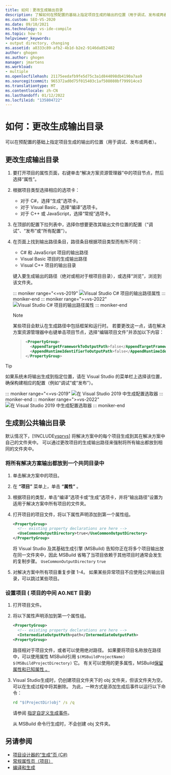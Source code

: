 ```yaml
---
title: 如何：更改生成输出目录
description: 了解如何在预配置的基础上指定项目生成的输出的位置（用于调试、发布或两者）。
ms.custom: SEO-VS-2020
ms.date: 09/10/2021
ms.technology: vs-ide-compile
ms.topic: how-to
helpviewer_keywords:
- output directory, changing
ms.assetid: a8333c89-afb2-4b1d-b2e2-9146da852402
author: ghogen
ms.author: ghogen
manager: jmartens
ms.workload:
- multiple
ms.openlocfilehash: 21175eedafb9fe5d75c3a1d844098db4190a7aa9
ms.sourcegitcommit: 965372ad0d75f015403c1af508080bf799914ce3
ms.translationtype: MT
ms.contentlocale: zh-CN
ms.lasthandoff: 01/12/2022
ms.locfileid: "135804722"
---
```

# <a name="how-to-change-the-build-output-directory"></a>如何：更改生成输出目录

可以在预配置的基础上指定项目生成的输出的位置（用于调试、发布或两者）。

## <a name="change-the-build-output-directory"></a>更改生成输出目录

1. 要打开项目的属性页面，右键单击“解决方案资源管理器”中的项目节点，然后选择“属性”。

2. 根据项目类型选择相应的选项卡：

   - 对于 C#，选择“生成”选项卡。
   - 对于 Visual Basic，选择“编译”选项卡。
   - 对于 C++ 或 JavaScript，选择“常规”选项卡。

3. 在顶部的配置下拉列表中，选择你想要更改其输出文件位置的配置（“调试”、“发布”或“所有配置”）。

4. 在页面上找到输出路径条目，路径条目根据项目类型而有所不同：

   - C# 和 JavaScript 项目的输出路径
   - Visual Basic 项目的生成输出路径
   - Visual C++ 项目的输出目录

   键入要生成输出的路径（绝对或相对于根项目目录），或选择“浏览”，浏览到该文件夹。

   ::: moniker range="<=vs-2019"
   ![Visual Studio C# 项目的输出路径属性](media/output-path.png)
   ::: moniker-end
   ::: moniker range=">=vs-2022"
   ![Visual Studio C# 项目的输出路径属性](media/vs-2022/output-path.png)
   ::: moniker-end

   > [!NOTE]
   > 某些项目会默认在生成路径中包括框架和运行时。 若要更改这一点，请在解决方案资源管理器中右键单击项目节点，选择“编辑项目文件”并添加以下内容：

   > ```xml
   > <PropertyGroup>
   >   <AppendTargetFrameworkToOutputPath>false</AppendTargetFrameworkToOutputPath>
   >   <AppendRuntimeIdentifierToOutputPath>false</AppendRuntimeIdentifierToOutputPath>
   > </PropertyGroup>
   > ```

> [!TIP]
> 如果系统未将输出生成到指定位置，请在 Visual Studio 的菜单栏上选择该位置，确保构建相应的配置（例如“调试”或“发布”）。
>
> ::: moniker range="<=vs-2019"
> ![在 Visual Studio 2019 中生成配置选取器](media/build-configuration-chooser.png)
> ::: moniker-end
> ::: moniker range=">=vs-2022"
> ![在 Visual Studio 2019 中生成配置选取器](media/vs-2022/build-configuration-chooser.png)
> ::: moniker-end

## <a name="build-to-a-common-output-directory"></a>生成到公共输出目录

默认情况下，[!INCLUDE[vsprvs](../code-quality/includes/vsprvs_md.md)] 将解决方案中的每个项目生成到其在解决方案中自己的文件夹中。 可以通过更改项目的生成输出路径来强制将所有输出都放到相同的文件夹中。

### <a name="to-place-all-solution-outputs-in-a-common-directory"></a>将所有解决方案输出都放到一个共同目录中

1. 单击解决方案中的项目。

2. 在 **“项目”** 菜单上，单击 **“属性”** 。

3. 根据项目的类型，单击“编译”选项卡或“生成”选项卡，并将“输出路径”设置为适用于解决方案中所有项目的文件夹。

4. 打开项目的项目文件，将以下属性声明添加到第一个属性组。

   ```xml
   <PropertyGroup>
     <!-- existing property declarations are here -->
     <UseCommonOutputDirectory>true</UseCommonOutputDirectory>
   </PropertyGroup>
   ```

   将 Visual Studio 及其基础生成引擎 (MSBuild) 告知你正在将多个项目输出放在同一文件夹中，因此 MSBuild 省略了当项目依赖于其他项目时通常会发生的复制步骤。 `UseCommonOutputDirectory` `true`

5. 对解决方案中所有项目重复步骤 1-4。 如果某些异常项目不应使用公共输出目录，可以跳过某些项目。

### <a name="to-set-the-intermediate-output-directory-for-a-project-net-projects"></a>设置项目 ( 项目的中间 A0.NET 目录) 

1. 打开项目文件。

1. 将以下属性声明添加到第一个属性组。

   ```xml
   <PropertyGroup>
     <!-- existing property declarations are here -->
     <IntermediateOutputPath>path</IntermediateOutputPath>
   <PropertyGroup>
   ```

   路径相对于项目文件，或者可以使用绝对路径。 如果要将项目名称放在路径中，可以使用属性 MSBuild引用 `$(MSBuildProjectName)` `$(MSBuildProjectDirectory)` 它。 有关可以使用的更多属性，MSBuild[保留属性和已知属性 。](../msbuild/msbuild-reserved-and-well-known-properties.md)

1. Visual Studio生成时，仍创建项目文件夹下的 obj 文件夹，但该文件夹为空。 可以在生成过程中将其删除。 为此，一种方式是添加生成后事件以运行以下命令：

   ```cmd
   rd "$(ProjectDir)obj" /s /q
   ```

   请参阅 [指定自定义生成事件](specifying-custom-build-events-in-visual-studio.md)。

   从 MSBuild 命令行生成时，不会创建 obj 文件夹。

## <a name="see-also"></a>另请参阅

- [项目设计器的“生成”页 (C#)](../ide/reference/build-page-project-designer-csharp.md)
- [常规属性页（项目）](/cpp/build/reference/general-property-page-project)
- [编译和生成](../ide/compiling-and-building-in-visual-studio.md)
